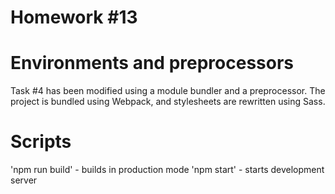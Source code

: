 # Homework #13

# Environments and preprocessors

Task #4 has been modified using a module bundler and a preprocessor. The project is bundled using Webpack, and stylesheets are rewritten using Sass.

# Scripts

'npm run build' - builds in production mode
'npm start' - starts development server
